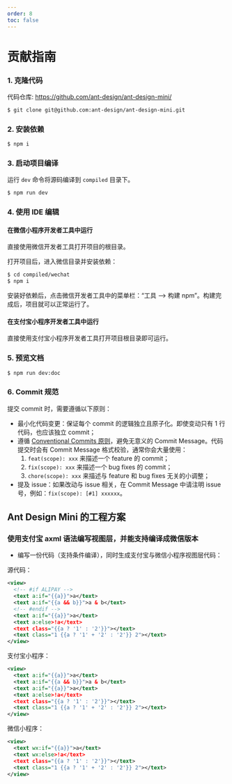 ```yaml
---
order: 8
toc: false
---
```


# 贡献指南

### 1. 克隆代码

代码仓库: https://github.com/ant-design/ant-design-mini/

```bash
$ git clone git@github.com:ant-design/ant-design-mini.git
```

### 2. 安装依赖

```bash
$ npm i
```

### 3. 启动项目编译

运行 `dev` 命令将源码编译到 `compiled` 目录下。

```bash
$ npm run dev
```

### 4. 使用 IDE 编辑

#### 在微信小程序开发者工具中运行

直接使用微信开发者工具打开项目的根目录。

打开项目后，进入微信目录并安装依赖：

```bash
$ cd compiled/wechat
$ npm i
```

安装好依赖后，点击微信开发者工具中的菜单栏：“工具 --> 构建 npm”。构建完成后，项目就可以正常运行了。

#### 在支付宝小程序开发者工具中运行

直接使用支付宝小程序开发者工具打开项目根目录即可运行。

### 5. 预览文档

```bash
$ npm run dev:doc
```

### 6. Commit 规范

提交 commit 时，需要遵循以下原则：

- 最小化代码变更：保证每个 commit 的逻辑独立且原子化。即使变动只有 1 行代码，也应该独立 commit；
- 遵循 [Conventional Commits 原则](https://www.conventionalcommits.org/zh-hans/v1.0.0/)，避免无意义的 Commit Message。代码提交时会有 Commit Message 格式校验，通常你会大量使用：
  1. `feat(scope): xxx` 来描述一个 feature 的 commit；
  2. `fix(scope): xxx` 来描述一个 bug fixes 的 commit；
  3. `chore(scope): xxx` 来描述与 feature 和 bug fixes 无关的小调整；
- 提及 issue：如果改动与 issue 相关，在 Commit Message 中请注明 issue 号，例如：`fix(scope): [#1] xxxxxx`。

## Ant Design Mini 的工程方案

### 使用支付宝 axml 语法编写视图层，并能支持编译成微信版本

- 编写一份代码（支持条件编译），同时生成支付宝与微信小程序视图层代码：

源代码：

```xml
<view>
  <!-- #if ALIPAY -->
  <text a:if="{{a}}">a</text>
  <text a:if="{{a && b}}">a & b</text>
  <!-- #endif -->
  <text a:if="{{a}}">a</text>
  <text a:else>!a</text>
  <text class="{{a ? '1' : '2'}}"></text>
  <text class="1 {{a ? '1' + '2' : '2'}} 2"></text>
</view>
```

支付宝小程序：

```xml
<view>
  <text a:if="{{a}}">a</text>
  <text a:if="{{a && b}}">a & b</text>
  <text a:if="{{a}}">a</text>
  <text a:else>!a</text>
  <text class="{{a ? '1' : '2'}}"></text>
  <text class="1 {{a ? '1' + '2' : '2'}} 2"></text>
</view>
```

微信小程序：

```xml
<view>
  <text wx:if="{{a}}">a</text>
  <text wx:else>!a</text>
  <text class="{{a ? '1' : '2'}}"></text>
  <text class="1 {{a ? '1' + '2' : '2'}} 2"></text>
</view>
```
